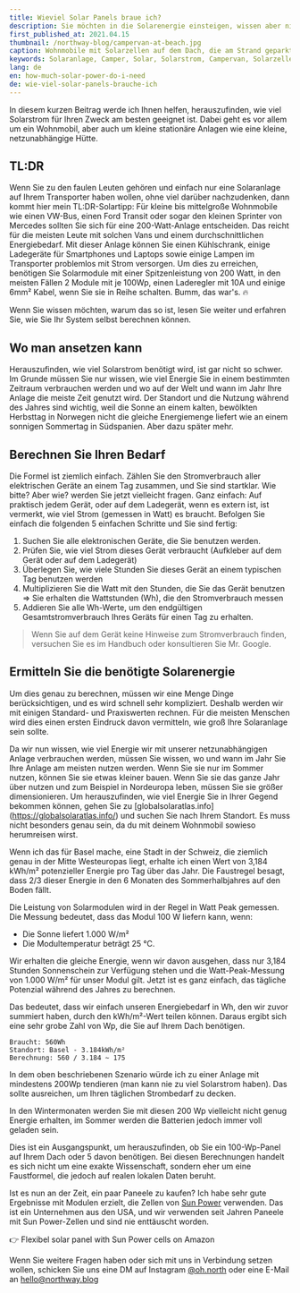 ```yaml
---
title: Wieviel Solar Panels braue ich?
description: Sie möchten in die Solarenergie einsteigen, wissen aber nicht, wie viel Strom Sie benötigen? Ich habe alles für Sie.
first_published_at: 2021.04.15
thumbnail: /northway-blog/campervan-at-beach.jpg
caption: Wohnmobile mit Solarzellen auf dem Dach, die am Strand geparkt sind.
keywords: Solaranlage, Camper, Solar, Solarstrom, Campervan, Solarzellen, Solar auf dem Dach
lang: de
en: how-much-solar-power-do-i-need
de: wie-viel-solar-panels-brauche-ich
---
```


In diesem kurzen Beitrag werde ich Ihnen helfen, herauszufinden, wie viel Solarstrom für Ihren Zweck am besten geeignet ist. Dabei geht es vor allem um ein Wohnmobil, aber auch um kleine stationäre Anlagen wie eine kleine, netzunabhängige Hütte.

## TL:DR

Wenn Sie zu den faulen Leuten gehören und einfach nur eine Solaranlage auf Ihrem Transporter haben wollen, ohne viel darüber nachzudenken, dann kommt hier mein TL:DR-Solartipp:
Für kleine bis mittelgroße Wohnmobile wie einen VW-Bus, einen Ford Transit oder sogar den kleinen Sprinter von Mercedes sollten Sie sich für eine 200-Watt-Anlage entscheiden. Das reicht für die meisten Leute mit solchen Vans und einem durchschnittlichen Energiebedarf. Mit dieser Anlage können Sie einen Kühlschrank, einige Ladegeräte für Smartphones und Laptops sowie einige Lampen im Transporter problemlos mit Strom versorgen.
Um dies zu erreichen, benötigen Sie Solarmodule mit einer Spitzenleistung von 200 Watt, in den meisten Fällen 2 Module mit je 100Wp, einen Laderegler mit 10A und einige 6mm² Kabel, wenn Sie sie in Reihe schalten. Bumm, das war's. 🔥

Wenn Sie wissen möchten, warum das so ist, lesen Sie weiter und erfahren Sie, wie Sie Ihr System selbst berechnen können.

## Wo man ansetzen kann

Herauszufinden, wie viel Solarstrom benötigt wird, ist gar nicht so schwer. Im Grunde müssen Sie nur wissen, wie viel Energie Sie in einem bestimmten Zeitraum verbrauchen werden und wo auf der Welt und wann im Jahr Ihre Anlage die meiste Zeit genutzt wird. Der Standort und die Nutzung während des Jahres sind wichtig, weil die Sonne an einem kalten, bewölkten Herbsttag in Norwegen nicht die gleiche Energiemenge liefert wie an einem sonnigen Sommertag in Südspanien. Aber dazu später mehr.

## Berechnen Sie Ihren Bedarf

Die Formel ist ziemlich einfach. Zählen Sie den Stromverbrauch aller elektrischen Geräte an einem Tag zusammen, und Sie sind startklar. Wie bitte? Aber wie? werden Sie jetzt vielleicht fragen.
Ganz einfach: Auf praktisch jedem Gerät, oder auf dem Ladegerät, wenn es extern ist, ist vermerkt, wie viel Strom (gemessen in Watt) es braucht. Befolgen Sie einfach die folgenden 5 einfachen Schritte und Sie sind fertig:

1. Suchen Sie alle elektronischen Geräte, die Sie benutzen werden.
2. Prüfen Sie, wie viel Strom dieses Gerät verbraucht (Aufkleber auf dem Gerät oder auf dem Ladegerät)
3. Überlegen Sie, wie viele Stunden Sie dieses Gerät an einem typischen Tag benutzen werden
4. Multiplizieren Sie die Watt mit den Stunden, die Sie das Gerät benutzen => Sie erhalten die Wattstunden (Wh), die den Stromverbrauch messen
5. Addieren Sie alle Wh-Werte, um den endgültigen Gesamtstromverbrauch Ihres Geräts für einen Tag zu erhalten.

> Wenn Sie auf dem Gerät keine Hinweise zum Stromverbrauch finden, versuchen Sie es im Handbuch oder konsultieren Sie Mr. Google.

## Ermitteln Sie die benötigte Solarenergie

Um dies genau zu berechnen, müssen wir eine Menge Dinge berücksichtigen, und es wird schnell sehr kompliziert. Deshalb werden wir mit einigen Standard- und Praxiswerten rechnen. Für die meisten Menschen wird dies einen ersten Eindruck davon vermitteln, wie groß Ihre Solaranlage sein sollte.

Da wir nun wissen, wie viel Energie wir mit unserer netzunabhängigen Anlage verbrauchen werden, müssen Sie wissen, wo und wann im Jahr Sie Ihre Anlage am meisten nutzen werden. Wenn Sie sie nur im Sommer nutzen, können Sie sie etwas kleiner bauen. Wenn Sie sie das ganze Jahr über nutzen und zum Beispiel in Nordeuropa leben, müssen Sie sie größer dimensionieren. Um herauszufinden, wie viel Energie Sie in Ihrer Gegend bekommen können, gehen Sie zu [globalsolaratlas.info] (https://globalsolaratlas.info/) und suchen Sie nach Ihrem Standort. Es muss nicht besonders genau sein, da du mit deinem Wohnmobil sowieso herumreisen wirst.

Wenn ich das für Basel mache, eine Stadt in der Schweiz, die ziemlich genau in der Mitte Westeuropas liegt, erhalte ich einen Wert von 3,184 kWh/m² potenzieller Energie pro Tag über das Jahr. Die Faustregel besagt, dass 2/3 dieser Energie in den 6 Monaten des Sommerhalbjahres auf den Boden fällt.

Die Leistung von Solarmodulen wird in der Regel in Watt Peak gemessen. Die Messung bedeutet, dass das Modul 100 W liefern kann, wenn:

- Die Sonne liefert 1.000 W/m²
- Die Modultemperatur beträgt 25 °C.

Wir erhalten die gleiche Energie, wenn wir davon ausgehen, dass nur 3,184 Stunden Sonnenschein zur Verfügung stehen und die Watt-Peak-Messung von 1.000 W/m² für unser Modul gilt. Jetzt ist es ganz einfach, das tägliche Potenzial während des Jahres zu berechnen.

Das bedeutet, dass wir einfach unseren Energiebedarf in Wh, den wir zuvor summiert haben, durch den kWh/m²-Wert teilen können. Daraus ergibt sich eine sehr grobe Zahl von Wp, die Sie auf Ihrem Dach benötigen.

```text
Braucht: 560Wh
Standort: Basel - 3.184kWh/m²
Berechnung: 560 / 3.184 ~ 175
```

In dem oben beschriebenen Szenario würde ich zu einer Anlage mit mindestens 200Wp tendieren (man kann nie zu viel Solarstrom haben). Das sollte ausreichen, um Ihren täglichen Strombedarf zu decken.

In den Wintermonaten werden Sie mit diesen 200 Wp vielleicht nicht genug Energie erhalten, im Sommer werden die Batterien jedoch immer voll geladen sein.

Dies ist ein Ausgangspunkt, um herauszufinden, ob Sie ein 100-Wp-Panel auf Ihrem Dach oder 5 davon benötigen. Bei diesen Berechnungen handelt es sich nicht um eine exakte Wissenschaft, sondern eher um eine Faustformel, die jedoch auf realen lokalen Daten beruht.

Ist es nun an der Zeit, ein paar Paneele zu kaufen? Ich habe sehr gute Ergebnisse mit Modulen erzielt, die Zellen von [Sun Power](https://us.sunpower.com/) verwenden. Das ist ein Unternehmen aus den USA, und wir verwenden seit Jahren Paneele mit Sun Power-Zellen und sind nie enttäuscht worden.

<external-link href="https://amzn.to/3mQDXfb" track-goal-id="E0XIAE4E">👉 Flexibel solar panel with Sun Power cells on Amazon</external-link>

Wenn Sie weitere Fragen haben oder sich mit uns in Verbindung setzen wollen, schicken Sie uns eine DM auf Instagram [@oh.north](https://www.instagram.com/oh.north/) oder eine E-Mail an [hello@northway.blog](mailto:hello@northway.blog)
